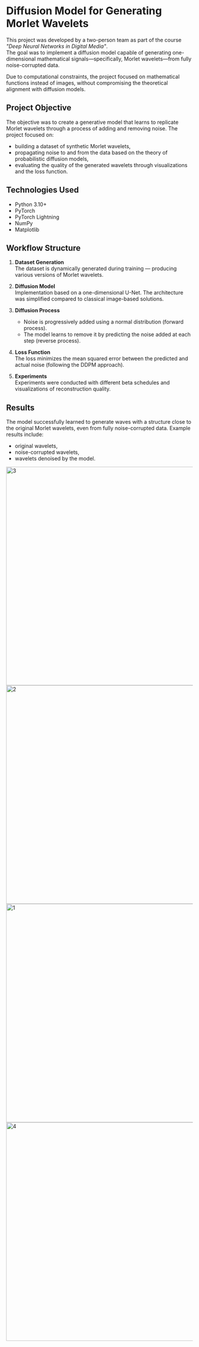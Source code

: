 # Diffusion Model for Generating Morlet Wavelets

This project was developed by a two-person team as part of the course *"Deep Neural Networks in Digital Media"*.  
The goal was to implement a diffusion model capable of generating one-dimensional mathematical signals—specifically, Morlet wavelets—from fully noise-corrupted data.

Due to computational constraints, the project focused on mathematical functions instead of images, without compromising the theoretical alignment with diffusion models.

## Project Objective

The objective was to create a generative model that learns to replicate Morlet wavelets through a process of adding and removing noise. The project focused on:

- building a dataset of synthetic Morlet wavelets,
- propagating noise to and from the data based on the theory of probabilistic diffusion models,
- evaluating the quality of the generated wavelets through visualizations and the loss function.

## Technologies Used

- Python 3.10+
- PyTorch
- PyTorch Lightning
- NumPy
- Matplotlib

## Workflow Structure

1. **Dataset Generation**  
   The dataset is dynamically generated during training — producing various versions of Morlet wavelets.

2. **Diffusion Model**  
   Implementation based on a one-dimensional U-Net. The architecture was simplified compared to classical image-based solutions.

3. **Diffusion Process**  
   - Noise is progressively added using a normal distribution (forward process).  
   - The model learns to remove it by predicting the noise added at each step (reverse process).

4. **Loss Function**  
   The loss minimizes the mean squared error between the predicted and actual noise (following the DDPM approach).

5. **Experiments**  
   Experiments were conducted with different beta schedules and visualizations of reconstruction quality.

## Results

The model successfully learned to generate waves with a structure close to the original Morlet wavelets, even from fully noise-corrupted data. Example results include:

- original wavelets,
- noise-corrupted wavelets,
- wavelets denoised by the model.

<img width="1790" height="590" alt="3" src="https://github.com/user-attachments/assets/538f63c9-ece1-4856-87d5-216c66d08d29" />
<img width="1790" height="590" alt="2" src="https://github.com/user-attachments/assets/f21336d6-a771-46d6-852e-898033da7701" />
<img width="1790" height="590" alt="1" src="https://github.com/user-attachments/assets/4fda56d2-b230-4d43-b023-40e71685ae39" />
<img width="1790" height="590" alt="4" src="https://github.com/user-attachments/assets/a17be655-e7bb-4572-ae76-2d5307081e70" />


